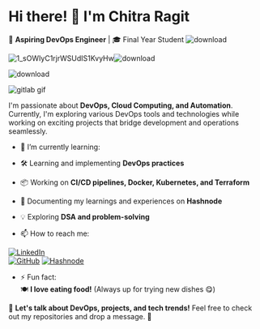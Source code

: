 # Hi there! 👋 I'm Chitra Ragit  
🚀 **Aspiring DevOps Engineer** | 🎓 Final Year Student 
![download](https://github.com/user-attachments/assets/94bda791-9d8e-4c10-9481-e72587eda08c)

![1_sOWIyC1rjrWSUdIS1KvyHw](https://github.com/user-attachments/assets/bfa92d97-58b1-4880-b950-c68d20ab72a5)![download](https://github.com/user-attachments/assets/f55d5562-2953-457f-ad20-384a344c2275)

![download](https://github.com/user-attachments/assets/c25230c3-b261-4ca9-84b5-c5f738eda4be)

![gitlab gif](https://github.com/user-attachments/assets/4622ef58-85b4-4207-af43-3d7118bedb28)
 

I'm passionate about **DevOps, Cloud Computing, and Automation**. Currently, I'm exploring various DevOps tools and technologies while working on exciting projects that bridge development and operations seamlessly.  

- 🌱 I’m currently learning:  
- 🛠 Learning and implementing **DevOps practices**  
- 📦 Working on **CI/CD pipelines, Docker, Kubernetes, and Terraform**  
- 📝 Documenting my learnings and experiences on **Hashnode**  
- 💡 Exploring **DSA and problem-solving** 

- 📫 How to reach me:
  
 [![LinkedIn](https://img.shields.io/badge/-LinkedIn-blue?style=flat&logo=Linkedin&logoColor=white)](https://www.linkedin.com/in/chitra-ragit-283aa422a/)  
[![GitHub](https://img.shields.io/badge/-GitHub-black?style=flat&logo=github)]([https://github.com/your-username](https://github.com/ChitraRagit123))  
[![Hashnode](https://img.shields.io/badge/-Hashnode-2962FF?style=flat&logo=hashnode&logoColor=white)](https://hashnode.com/@chitra581)  

- ⚡ Fun fact:  
🍽️ **I love eating food!** (Always up for trying new dishes 😋)


💬 **Let's talk about DevOps, projects, and tech trends!** Feel free to check out my repositories and drop a message. 🚀  
